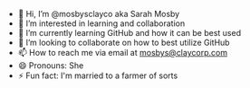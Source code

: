 - 👋 Hi, I’m @mosbysclayco aka Sarah Mosby
- 👀 I’m interested in learning and collaboration
- 🌱 I’m currently learning GitHub and how it can be best used
- 💞️ I’m looking to collaborate on how to best utilize GitHub
- 📫 How to reach me via email at mosbys@claycorp.com
- 😄 Pronouns: She
- ⚡ Fun fact: I'm married to a farmer of sorts

<!---
mosbysclayco/mosbysclayco is a ✨ special ✨ repository because its `README.md` (this file) appears on your GitHub profile.
You can click the Preview link to take a look at your changes.
--->
